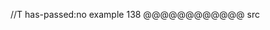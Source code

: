 //T has-passed:no
example 138
@@@@@@@@@@@@ src
<style
  type="text/css">

foo
@@@@@@@@@@@@ xml
<?xml version="1.0" encoding="UTF-8"?>
<!DOCTYPE document SYSTEM "CommonMark.dtd">
<document xmlns="http://commonmark.org/xml/1.0">
  <html_block>&lt;style
  type=&quot;text/css&quot;&gt;

foo
</html_block>
</document>
@@@@@@@@@@@@ html
<style
  type="text/css">

foo
@@@@@@@@@@@@
